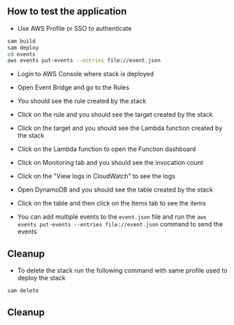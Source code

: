 ## How to test the application


- Use AWS Profile or SSO to authenticate

```bash
sam build 
sam deploy
cd events
aws events put-events --entries file://event.json
```

- Login to AWS Console where stack is deployed
- Open Event Bridge and go to the Rules
- You should see the rule created by the stack
- Click on the rule and you should see the target created by the stack
- Click on the target and you should see the Lambda function created by the stack
- Click on the Lambda function to open the Function dashboard
- Click on Monitoring tab and you should see the invocation count
- Click on the "View logs in CloudWatch" to see the logs

- Open DynamoDB and you should see the table created by the stack
- Click on the table and then click on the Items tab to see the items
- You can add multiple events to the `event.json` file and run the `aws events put-events --entries file://event.json` command to send the events 

## Cleanup

- To delete the stack run the following command with same profile used to deploy the stack
```bash
sam delete
```

## Cleanup


